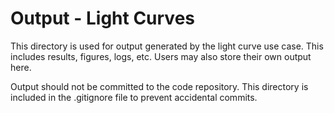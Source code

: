 # Output - Light Curves

This directory is used for output generated by the light curve use case. This includes results, figures, logs,
etc. Users may also store their own output here.

Output should not be committed to the code repository. This directory is included in the .gitignore file to
prevent accidental commits.
